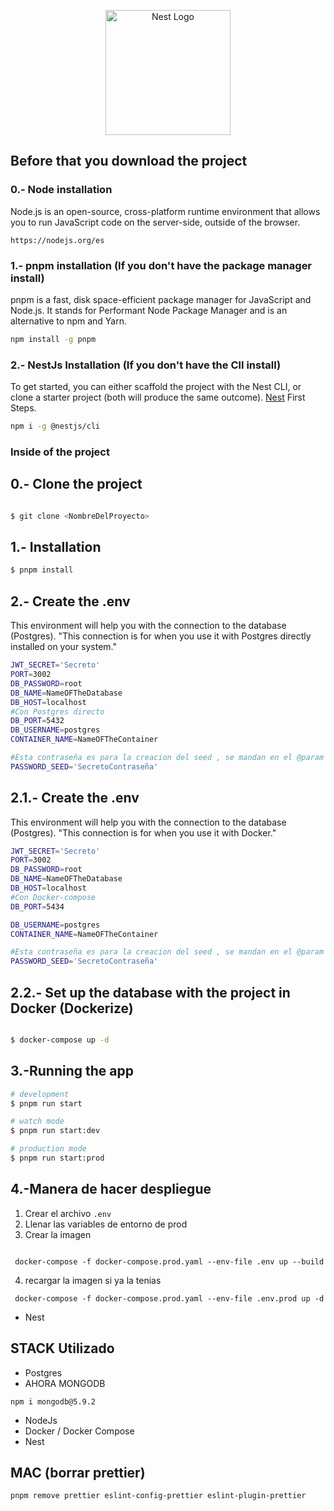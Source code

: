 <p align="center">
  <a href="http://nestjs.com/" target="blank"><img src="https://nestjs.com/img/logo-small.svg" width="200" alt="Nest Logo" /></a>
</p>



## Before that you download the project

### 0.- Node installation
Node.js is an open-source, cross-platform runtime environment that allows you to run JavaScript code on the server-side, outside of the browser. 

```
https://nodejs.org/es

```

### 1.- pnpm installation (If you don't have the package manager install)
pnpm is a fast, disk space-efficient package manager for JavaScript and Node.js. It stands for Performant Node Package Manager and is an alternative to npm and Yarn.

```bash
npm install -g pnpm

```

### 2.- NestJs Installation (If you don't have the ClI install)

To get started, you can either scaffold the project with the Nest CLI, or clone a starter project (both will produce the same outcome).
[Nest](https://docs.nestjs.com/first-steps) First Steps.
```bash
npm i -g @nestjs/cli

```



### Inside of the project

## 0.- Clone the project

```bash

$ git clone <NombreDelProyecto>

```

## 1.- Installation

```bash
$ pnpm install

```

## 2.- Create the  __.env__ 
This environment will help you with the connection to the database (Postgres).
"This connection is for when you use it with Postgres directly installed on your system."

```bash
JWT_SECRET='Secreto'
PORT=3002
DB_PASSWORD=root
DB_NAME=NameOFTheDatabase
DB_HOST=localhost
#Con Postgres directo
DB_PORT=5432
DB_USERNAME=postgres
CONTAINER_NAME=NameOFTheContainer

#Esta contraseña es para la creacion del seed , se mandan en el @param
PASSWORD_SEED='SecretoContraseña'

```

## 2.1.- Create the  __.env__ 
This environment will help you with the connection to the database (Postgres).
"This connection is for when you use it with Docker."

```bash
JWT_SECRET='Secreto'
PORT=3002
DB_PASSWORD=root
DB_NAME=NameOFTheDatabase
DB_HOST=localhost
#Con Docker-compose
DB_PORT=5434

DB_USERNAME=postgres
CONTAINER_NAME=NameOFTheContainer

#Esta contraseña es para la creacion del seed , se mandan en el @param
PASSWORD_SEED='SecretoContraseña'

```

## 2.2.- Set up the database with the project in Docker (Dockerize)

```bash

$ docker-compose up -d

```


## 3.-Running the app

```bash
# development
$ pnpm run start

# watch mode
$ pnpm run start:dev

# production mode
$ pnpm run start:prod
```


## 4.-Manera de hacer despliegue 

1. Crear el archivo ``` .env ```
2. Llenar las variables de entorno de prod
3. Crear la imagen 
```

 docker-compose -f docker-compose.prod.yaml --env-file .env up --build

```

4. recargar la imagen si ya la tenias 
```
 docker-compose -f docker-compose.prod.yaml --env-file .env.prod up -d
```

* Nest


## STACK Utilizado


* Postgres
* AHORA MONGODB
```
npm i mongodb@5.9.2
```
* NodeJs
* Docker / Docker Compose
* Nest

## MAC (borrar prettier)

```
pnpm remove prettier eslint-config-prettier eslint-plugin-prettier
```
